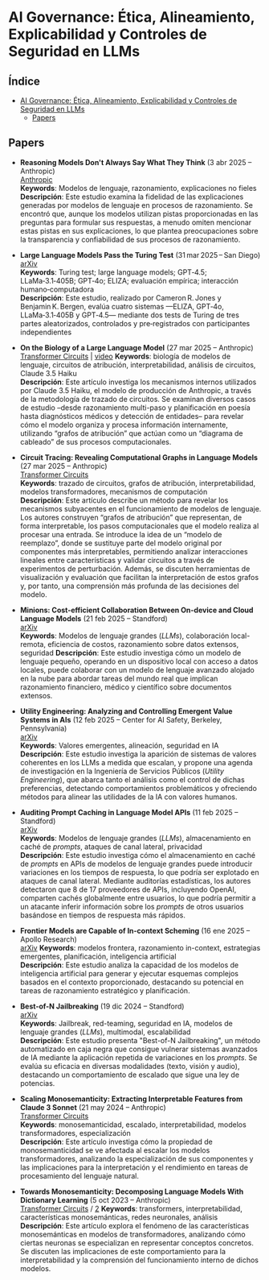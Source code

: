 # AI Governance: Ética, Alineamiento, Explicabilidad y Controles de Seguridad en LLMs

## Índice

- [AI Governance: Ética, Alineamiento, Explicabilidad y Controles de Seguridad en LLMs](#ai-governance-ética-alineamiento-explicabilidad-y-controles-de-seguridad-en-llms)
  - [Papers](#papers)

## Papers

* **Reasoning Models Don't Always Say What They Think** (3 abr 2025 – Anthropic)  
  [Anthropic](https://www.anthropic.com/research/reasoning-models-dont-say-think)  
  **Keywords**: Modelos de lenguaje, razonamiento, explicaciones no fieles  
  **Descripción**: Este estudio examina la fidelidad de las explicaciones generadas por modelos de lenguaje en procesos de razonamiento. Se encontró que, aunque los modelos utilizan pistas proporcionadas en las preguntas para formular sus respuestas, a menudo omiten mencionar estas pistas en sus explicaciones, lo que plantea preocupaciones sobre la transparencia y confiabilidad de sus procesos de razonamiento.

* **Large Language Models Pass the Turing Test** (31 mar 2025 – San Diego)
  [arXiv](https://arxiv.org/abs/2503.23674)  
  **Keywords**: Turing test; large language models; GPT‑4.5; LLaMa‑3.1‑405B; GPT‑4o; ELIZA; evaluación empírica; interacción humano‑computadora  
  **Descripción**:  Este estudio, realizado por Cameron R. Jones y Benjamin K. Bergen, evalúa cuatro sistemas —ELIZA, GPT‑4o, LLaMa‑3.1‑405B y GPT‑4.5— mediante dos tests de Turing de tres partes aleatorizados, controlados y pre‑registrados con participantes independientes

* **On the Biology of a Large Language Model** (27 mar 2025 – Anthropic)  
  [Transformer Circuits](https://transformer-circuits.pub/2025/attribution-graphs/biology.html) | [video](https://www.anthropic.com/news/tracing-thoughts-language-model) 
  **Keywords**: biología de modelos de lenguaje, circuitos de atribución, interpretabilidad, análisis de circuitos, Claude 3.5 Haiku  
  **Descripción**: Este artículo investiga los mecanismos internos utilizados por Claude 3.5 Haiku, el modelo de producción de Anthropic, a través de la metodología de trazado de circuitos. Se examinan diversos casos de estudio –desde razonamiento multi-paso y planificación en poesía hasta diagnósticos médicos y detección de entidades– para revelar cómo el modelo organiza y procesa información internamente, utilizando “grafos de atribución” que actúan como un “diagrama de cableado” de sus procesos computacionales.

* **Circuit Tracing: Revealing Computational Graphs in Language Models** (27 mar 2025 – Anthropic)  
  [Transformer Circuits](https://transformer-circuits.pub/2025/attribution-graphs/methods.html)  
  **Keywords**: trazado de circuitos, grafos de atribución, interpretabilidad, modelos transformadores, mecanismos de computación  
  **Descripción**: Este artículo describe un método para revelar los mecanismos subyacentes en el funcionamiento de modelos de lenguaje. Los autores construyen “grafos de atribución” que representan, de forma interpretable, los pasos computacionales que el modelo realiza al procesar una entrada. Se introduce la idea de un “modelo de reemplazo”, donde se sustituye parte del modelo original por componentes más interpretables, permitiendo analizar interacciones lineales entre características y validar circuitos a través de experimentos de perturbación. Además, se discuten herramientas de visualización y evaluación que facilitan la interpretación de estos grafos y, por tanto, una comprensión más profunda de las decisiones del modelo.


* **Minions: Cost-efficient Collaboration Between On-device and Cloud Language Models** (21 feb 2025 – Standford)  
[arXiv](https://arxiv.org/abs/2502.15964)  
**Keywords**: Modelos de lenguaje grandes (*LLMs*), colaboración local-remota, eficiencia de costos, razonamiento sobre datos extensos, seguridad
**Descripción**: Este estudio investiga cómo un modelo de lenguaje pequeño, operando en un dispositivo local con acceso a datos locales, puede colaborar con un modelo de lenguaje avanzado alojado en la nube para abordar tareas del mundo real que implican razonamiento financiero, médico y científico sobre documentos extensos. 

* **Utility Engineering: Analyzing and Controlling Emergent Value Systems in AIs** (12 feb 2025 – Center for AI Safety, Berkeley, Pennsylvania)  
  [arXiv](https://arxiv.org/abs/2502.08640)  
  **Keywords**: Valores emergentes, alineación, seguridad en IA  
  **Descripción**: Este estudio investiga la aparición de sistemas de valores coherentes en los LLMs a medida que escalan, y propone una agenda de investigación en la Ingeniería de Servicios Públicos (*Utility Engineering*), que abarca tanto el análisis como el control de dichas preferencias, detectando comportamientos problemáticos y ofreciendo métodos para alinear las utilidades de la IA con valores humanos.

* **Auditing Prompt Caching in Language Model APIs** (11 feb 2025 – Standford)    
[arXiv](https://arxiv.org/abs/2502.07776)  
**Keywords**: Modelos de lenguaje grandes (*LLMs*), almacenamiento en caché de *prompts*, ataques de canal lateral, privacidad  
**Descripción**: Este estudio investiga cómo el almacenamiento en caché de *prompts* en APIs de modelos de lenguaje grandes puede introducir variaciones en los tiempos de respuesta, lo que podría ser explotado en ataques de canal lateral. Mediante auditorías estadísticas, los autores detectaron que 8 de 17 proveedores de APIs, incluyendo OpenAI, comparten cachés globalmente entre usuarios, lo que podría permitir a un atacante inferir información sobre los *prompts* de otros usuarios basándose en tiempos de respuesta más rápidos.

* **Frontier Models are Capable of In-context Scheming** (16 ene 2025 – Apollo Research)  
  [arXiv](https://arxiv.org/pdf/2412.04984) 
  **Keywords**: modelos frontera, razonamiento in-context, estrategias emergentes, planificación, inteligencia artificial  
  **Descripción**: Este estudio analiza la capacidad de los modelos de inteligencia artificial para generar y ejecutar esquemas complejos basados en el contexto proporcionado, destacando su potencial en tareas de razonamiento estratégico y planificación.


* **Best-of-N Jailbreaking** (19 dic 2024 – Standford)  
  [arXiv](https://arxiv.org/pdf/2412.03556)  
  **Keywords**: Jailbreak, red-teaming, seguridad en IA, modelos de lenguaje grandes (*LLMs*), multimodal, escalabilidad  
  **Descripción**: Este estudio presenta "Best-of-N Jailbreaking", un método automatizado en caja negra que consigue vulnerar sistemas avanzados de IA mediante la aplicación repetida de variaciones en los *prompts*. Se evalúa su eficacia en diversas modalidades (texto, visión y audio), destacando un comportamiento de escalado que sigue una ley de potencias.

* **Scaling Monosemanticity: Extracting Interpretable Features from Claude 3 Sonnet** (21 may 2024 – Anthropic)  
  [Transformer Circuits](https://transformer-circuits.pub/2024/scaling-monosemanticity/index.html)  
  **Keywords**: monosemanticidad, escalado, interpretabilidad, modelos transformadores, especialización  
  **Descripción**: Este artículo investiga cómo la propiedad de monosemanticidad se ve afectada al escalar los modelos transformadores, analizando la especialización de sus componentes y las implicaciones para la interpretación y el rendimiento en tareas de procesamiento del lenguaje natural.

* **Towards Monosemanticity: Decomposing Language Models With Dictionary Learning** (5 oct 2023 – Anthropic)  
  [Transformer Circuits](https://transformer-circuits.pub/2023/monosemantic-features/index.html)  / [2](https://www.anthropic.com/news/decomposing-language-models-into-understandable-components)
  **Keywords**: transformers, interpretabilidad, características monosemánticas, redes neuronales, análisis  
  **Descripción**: Este artículo explora el fenómeno de las características monosemánticas en modelos de transformadores, analizando cómo ciertas neuronas se especializan en representar conceptos concretos. Se discuten las implicaciones de este comportamiento para la interpretabilidad y la comprensión del funcionamiento interno de dichos modelos.



